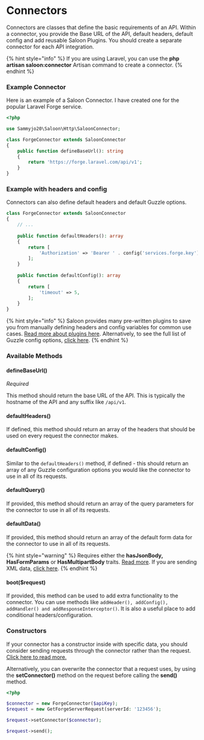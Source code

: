 # Connectors

Connectors are classes that define the basic requirements of an API. Within a connector, you provide the Base URL of the API, default headers, default config and add reusable Saloon Plugins. You should create a separate connector for each API integration.

{% hint style="info" %}
If you are using Laravel, you can use the **php artisan saloon:connector** Artisan command to create a connector.
{% endhint %}

### Example Connector

Here is an example of a Saloon Connector. I have created one for the popular Laravel Forge service.

```php
<?php

use Sammyjo20\Saloon\Http\SaloonConnector;

class ForgeConnector extends SaloonConnector
{
    public function defineBaseUrl(): string
    {
        return 'https://forge.laravel.com/api/v1';
    }
}
```

### Example with headers and config&#x20;

Connectors can also define default headers and default Guzzle options.

```php
class ForgeConnector extends SaloonConnector
{
    // ...
    
    public function defaultHeaders(): array
    {
        return [
            'Authorization' => 'Bearer ' . config('services.forge.key') // "config" is a built in Laravel function.
        ];
    }
    
    public function defaultConfig(): array
    {
        return [
            'timeout' => 5,
        ];
    }
}
```

{% hint style="info" %}
Saloon provides many pre-written plugins to save you from manually defining headers and config variables for common use cases. [Read more about plugins here](plugins.md). Alternatively, to see the full list of Guzzle config options, [click here](https://docs.guzzlephp.org/en/stable/request-options.html).
{% endhint %}

### Available Methods

#### defineBaseUrl()

_Required_

This method should return the base URL of the API. This is typically the hostname of the API and any suffix like `/api/v1`.

#### defaultHeaders()

If defined, this method should return an array of the headers that should be used on every request the connector makes.

#### defaultConfig()

Similar to the `defaultHeaders()` method, if defined - this should return an array of any Guzzle configuration options you would like the connector to use in all of its requests.

#### defaultQuery()

If provided, this method should return an array of the query parameters for the connector to use in all of its requests.

#### defaultData()

If provided, this method should return an array of the default form data for the connector to use in all of its requests.

{% hint style="warning" %}
Requires either the **hasJsonBody, HasFormParams** or **HasMultipartBody** traits. [Read more](requests/attaching-data.md). If you are sending XML data, [click here](requests/attaching-data.md#sending-xml).
{% endhint %}

#### boot($request)

If provided, this method can be used to add extra functionality to the connector. You can use methods like `addHeader(), addConfig(), addHandler() and addResponseInterceptor()`. It is also a useful place to add conditional headers/configuration.

### Constructors

If your connector has a constructor inside with specific data, you should consider sending requests through the connector rather than the request. [Click here to read more.](sending-requests/#sending-requests-using-your-connector)&#x20;

Alternatively, you can overwrite the connector that a request uses, by using the **setConnector()** method on the request before calling the **send()** method.

```php
<?php

$connector = new ForgeConnector($apiKey);
$request = new GetForgeServerRequest(serverId: '123456');

$request->setConnector($connector);

$request->send();
```
